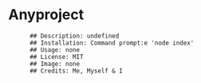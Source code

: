 # Anyproject
          ## Description: undefined
          ## Installation: Command prompt:e 'node index' 
          ## Usage: none
          ## License: MIT
          ## Image: none
          ## Credits: Me, Myself & I









